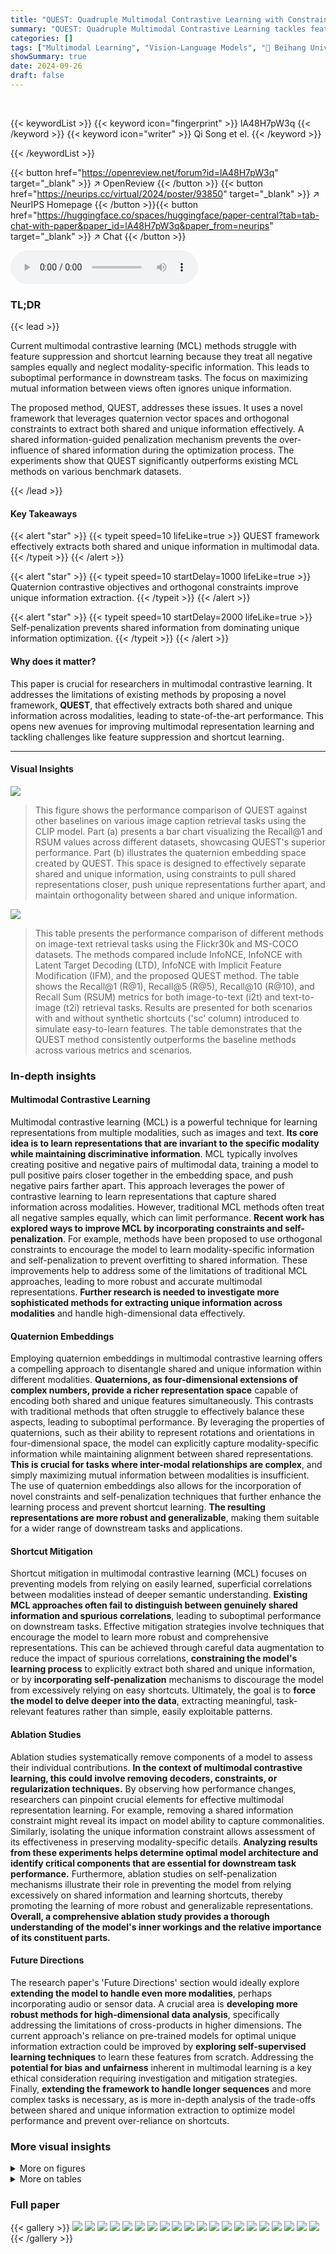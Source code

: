 ```yaml
---
title: "QUEST: Quadruple Multimodal Contrastive Learning with Constraints and Self-Penalization"
summary: "QUEST: Quadruple Multimodal Contrastive Learning tackles feature suppression by using quaternion embedding to extract unique information while penalizing excessive shared information influence, achiev..."
categories: []
tags: ["Multimodal Learning", "Vision-Language Models", "🏢 Beihang University",]
showSummary: true
date: 2024-09-26
draft: false
---
```


<br>

{{< keywordList >}}
{{< keyword icon="fingerprint" >}} lA48H7pW3q {{< /keyword >}}
{{< keyword icon="writer" >}} Qi Song et el. {{< /keyword >}}
 
{{< /keywordList >}}

{{< button href="https://openreview.net/forum?id=lA48H7pW3q" target="_blank" >}}
↗ OpenReview
{{< /button >}}
{{< button href="https://neurips.cc/virtual/2024/poster/93850" target="_blank" >}}
↗ NeurIPS Homepage
{{< /button >}}{{< button href="https://huggingface.co/spaces/huggingface/paper-central?tab=tab-chat-with-paper&paper_id=lA48H7pW3q&paper_from=neurips" target="_blank" >}}
↗ Chat
{{< /button >}}



<audio controls>
    <source src="https://ai-paper-reviewer.com/lA48H7pW3q/podcast.wav" type="audio/wav">
    Your browser does not support the audio element.
</audio>


### TL;DR


{{< lead >}}

Current multimodal contrastive learning (MCL) methods struggle with feature suppression and shortcut learning because they treat all negative samples equally and neglect modality-specific information.  This leads to suboptimal performance in downstream tasks.  The focus on maximizing mutual information between views often ignores unique information.

The proposed method, QUEST, addresses these issues. It uses a novel framework that leverages quaternion vector spaces and orthogonal constraints to extract both shared and unique information effectively. A shared information-guided penalization mechanism prevents the over-influence of shared information during the optimization process. The experiments show that QUEST significantly outperforms existing MCL methods on various benchmark datasets.

{{< /lead >}}


#### Key Takeaways

{{< alert "star" >}}
{{< typeit speed=10 lifeLike=true >}} QUEST framework effectively extracts both shared and unique information in multimodal data. {{< /typeit >}}
{{< /alert >}}

{{< alert "star" >}}
{{< typeit speed=10 startDelay=1000 lifeLike=true >}} Quaternion contrastive objectives and orthogonal constraints improve unique information extraction. {{< /typeit >}}
{{< /alert >}}

{{< alert "star" >}}
{{< typeit speed=10 startDelay=2000 lifeLike=true >}} Self-penalization prevents shared information from dominating unique information optimization. {{< /typeit >}}
{{< /alert >}}

#### Why does it matter?
This paper is crucial for researchers in multimodal contrastive learning.  It addresses the limitations of existing methods by proposing a novel framework, **QUEST**, that effectively extracts both shared and unique information across modalities, leading to state-of-the-art performance. This opens new avenues for improving multimodal representation learning and tackling challenges like feature suppression and shortcut learning.

------
#### Visual Insights



![](https://ai-paper-reviewer.com/lA48H7pW3q/figures_1_1.jpg)

> This figure shows the performance comparison of QUEST against other baselines on various image caption retrieval tasks using the CLIP model.  Part (a) presents a bar chart visualizing the Recall@1 and RSUM values across different datasets, showcasing QUEST's superior performance.  Part (b) illustrates the quaternion embedding space created by QUEST.  This space is designed to effectively separate shared and unique information, using constraints to pull shared representations closer, push unique representations further apart, and maintain orthogonality between shared and unique information.





![](https://ai-paper-reviewer.com/lA48H7pW3q/tables_7_1.jpg)

> This table presents the performance comparison of different methods on image-text retrieval tasks using the Flickr30k and MS-COCO datasets.  The methods compared include InfoNCE, InfoNCE with Latent Target Decoding (LTD), InfoNCE with Implicit Feature Modification (IFM), and the proposed QUEST method. The table shows the Recall@1 (R@1), Recall@5 (R@5), Recall@10 (R@10), and Recall Sum (RSUM) metrics for both image-to-text (i2t) and text-to-image (t2i) retrieval tasks. Results are presented for both scenarios with and without synthetic shortcuts ('sc' column) introduced to simulate easy-to-learn features.  The table demonstrates that the QUEST method consistently outperforms the baseline methods across various metrics and scenarios.





### In-depth insights


#### Multimodal Contrastive Learning
Multimodal contrastive learning (MCL) is a powerful technique for learning representations from multiple modalities, such as images and text.  **Its core idea is to learn representations that are invariant to the specific modality while maintaining discriminative information**.  MCL typically involves creating positive and negative pairs of multimodal data, training a model to pull positive pairs closer together in the embedding space, and push negative pairs farther apart. This approach leverages the power of contrastive learning to learn representations that capture shared information across modalities.  However, traditional MCL methods often treat all negative samples equally, which can limit performance. **Recent work has explored ways to improve MCL by incorporating constraints and self-penalization**. For example, methods have been proposed to use orthogonal constraints to encourage the model to learn modality-specific information and self-penalization to prevent overfitting to shared information.  These improvements help to address some of the limitations of traditional MCL approaches, leading to more robust and accurate multimodal representations.  **Further research is needed to investigate more sophisticated methods for extracting unique information across modalities** and handle high-dimensional data effectively.

#### Quaternion Embeddings
Employing quaternion embeddings in multimodal contrastive learning offers a compelling approach to disentangle shared and unique information within different modalities.  **Quaternions, as four-dimensional extensions of complex numbers, provide a richer representation space** capable of encoding both shared and unique features simultaneously.  This contrasts with traditional methods that often struggle to effectively balance these aspects, leading to suboptimal performance.  By leveraging the properties of quaternions, such as their ability to represent rotations and orientations in four-dimensional space, the model can explicitly capture modality-specific information while maintaining alignment between shared representations.  **This is crucial for tasks where inter-modal relationships are complex**, and simply maximizing mutual information between modalities is insufficient. The use of quaternion embeddings also allows for the incorporation of novel constraints and self-penalization techniques that further enhance the learning process and prevent shortcut learning.  **The resulting representations are more robust and generalizable**, making them suitable for a wider range of downstream tasks and applications.

#### Shortcut Mitigation
Shortcut mitigation in multimodal contrastive learning (MCL) focuses on preventing models from relying on easily learned, superficial correlations between modalities instead of deeper semantic understanding.  **Existing MCL approaches often fail to distinguish between genuinely shared information and spurious correlations**, leading to suboptimal performance on downstream tasks.  Effective mitigation strategies involve techniques that encourage the model to learn more robust and comprehensive representations. This can be achieved through careful data augmentation to reduce the impact of spurious correlations, **constraining the model's learning process** to explicitly extract both shared and unique information, or by **incorporating self-penalization** mechanisms to discourage the model from excessively relying on easy shortcuts.  Ultimately, the goal is to **force the model to delve deeper into the data**, extracting meaningful, task-relevant features rather than simple, easily exploitable patterns.

#### Ablation Studies
Ablation studies systematically remove components of a model to assess their individual contributions.  **In the context of multimodal contrastive learning, this could involve removing decoders, constraints, or regularization techniques.**  By observing how performance changes, researchers can pinpoint crucial elements for effective multimodal representation learning.  For example, removing a shared information constraint might reveal its impact on model ability to capture commonalities.  Similarly, isolating the unique information constraint allows assessment of its effectiveness in preserving modality-specific details.  **Analyzing results from these experiments helps determine optimal model architecture and identify critical components that are essential for downstream task performance.**  Furthermore, ablation studies on self-penalization mechanisms illustrate their role in preventing the model from relying excessively on shared information and learning shortcuts, thereby promoting the learning of more robust and generalizable representations.  **Overall, a comprehensive ablation study provides a thorough understanding of the model's inner workings and the relative importance of its constituent parts.**

#### Future Directions
The research paper's 'Future Directions' section would ideally explore **extending the model to handle even more modalities**, perhaps incorporating audio or sensor data.  A crucial area is **developing more robust methods for high-dimensional data analysis**, specifically addressing the limitations of cross-products in higher dimensions. The current approach's reliance on pre-trained models for optimal unique information extraction could be improved by **exploring self-supervised learning techniques** to learn these features from scratch.  Addressing the **potential for bias and unfairness** inherent in multimodal learning is a key ethical consideration requiring investigation and mitigation strategies.  Finally, **extending the framework to handle longer sequences** and more complex tasks is necessary, as is more in-depth analysis of the trade-offs between shared and unique information extraction to optimize model performance and prevent over-reliance on shortcuts.


### More visual insights

<details>
<summary>More on figures
</summary>


![](https://ai-paper-reviewer.com/lA48H7pW3q/figures_2_1.jpg)

> This figure illustrates the problem of feature suppression in multi-view contrastive learning.  Before training with InfoNCE (left), there is a balance between shared and unique information for each modality. After training with InfoNCE (right), the model prioritizes maximizing shared information across modalities, leading to the suppression of unique, modality-specific information.


![](https://ai-paper-reviewer.com/lA48H7pW3q/figures_2_2.jpg)

> This figure illustrates the QUEST framework's architecture.  It shows how the model processes data from two modalities (M<sub>i</sub> and M<sub>j</sub>).  Each modality has an encoder that extracts general features. These features are then passed to separate shared and unique decoders. The shared decoders focus on information common to both modalities, while the unique decoders extract modality-specific information.  The framework uses constraints and self-penalization to optimize the extraction and integration of both shared and unique information, preventing the model from over-relying on easily learned shared information (shortcut learning) and ensuring that unique information is adequately represented. The figure also highlights the use of quaternion embedding space and orthogonal constraints to further improve performance.


![](https://ai-paper-reviewer.com/lA48H7pW3q/figures_9_1.jpg)

> This figure shows a comparison of the QUEST model's performance against other baseline models (a), highlighting a significant performance improvement (97.95% on average).  Part (b) illustrates the proposed quaternion embedding space which is designed to effectively separate and align shared and unique information from multiple modalities using constraints and self-penalization techniques.  The visualization demonstrates how the constraints work to improve the separation of information.


![](https://ai-paper-reviewer.com/lA48H7pW3q/figures_15_1.jpg)

> Figure 1(a) shows the superior performance of QUEST (the proposed method) against existing baselines.  This improvement is observed when using task-related unique information during training and evaluating the results on downstream tasks. Figure 1(b) illustrates how QUEST builds a quaternion embedding space. It uses constraints and self-penalization to better align both shared and unique representations from different modalities. The orthogonalization loss is applied to ensure that shared information does not overly affect the unique information.


</details>




<details>
<summary>More on tables
</summary>


![](https://ai-paper-reviewer.com/lA48H7pW3q/tables_8_1.jpg)
> This table presents the performance comparison of different methods on image-text retrieval tasks using Flickr30k and MS-COCO datasets.  The methods compared include InfoNCE, InfoNCE+LTD, InfoNCE+IFM, and the proposed QUEST method.  Results are shown with and without synthetic shortcuts added to the data.  The table shows Recall@1, Recall@5, Recall@10, and RSUM values for image-to-text (i2t) and text-to-image (t2i) tasks on both datasets.  QUEST consistently outperforms other methods, particularly when mitigating shortcut learning.

![](https://ai-paper-reviewer.com/lA48H7pW3q/tables_16_1.jpg)
> This table presents the performance comparison of different models (InfoNCE, InfoNCE+LTD, InfoNCE+IFM, and QUEST) on image-to-text (i2t) and text-to-image (t2i) retrieval tasks using two datasets: Flickr30k and MS-COCO.  The results show the Recall@1 (R@1), Recall@5 (R@5), Recall@10 (R@10), and Recall Sum (RSUM) metrics for each model and dataset, both with and without synthetic shortcuts added to the data.  The table highlights that the proposed QUEST model consistently outperforms the baselines, demonstrating its effectiveness in multimodal contrastive learning.

![](https://ai-paper-reviewer.com/lA48H7pW3q/tables_19_1.jpg)
> This table presents the results of image-to-audio and audio-to-image retrieval experiments using two different datasets, FMA and GTZAN.  For each dataset and retrieval task, it shows the performance of two methods: InfoNCE and QUEST. The performance is measured using Recall@1 (R@1), Recall@5 (R@5), Recall@10 (R@10), and the Recall sum (RSUM).  The table compares the performance of the baseline InfoNCE method with the proposed QUEST method, demonstrating the improvement achieved by QUEST. This evaluation assesses the effectiveness of the proposed approach on two different audio datasets and different retrieval tasks.

![](https://ai-paper-reviewer.com/lA48H7pW3q/tables_20_1.jpg)
> This table presents the performance of InfoNCE and QUEST methods on text-to-audio and audio-to-text retrieval tasks, using the CLOTHO and AUDIOCAPS datasets.  The results are reported in terms of Recall@1, Recall@5, Recall@10, and RSUM (Recall Sum), providing a comprehensive evaluation of the retrieval accuracy for both methods and datasets.

</details>




### Full paper

{{< gallery >}}
<img src="https://ai-paper-reviewer.com/lA48H7pW3q/1.png" class="grid-w50 md:grid-w33 xl:grid-w25" />
<img src="https://ai-paper-reviewer.com/lA48H7pW3q/2.png" class="grid-w50 md:grid-w33 xl:grid-w25" />
<img src="https://ai-paper-reviewer.com/lA48H7pW3q/3.png" class="grid-w50 md:grid-w33 xl:grid-w25" />
<img src="https://ai-paper-reviewer.com/lA48H7pW3q/4.png" class="grid-w50 md:grid-w33 xl:grid-w25" />
<img src="https://ai-paper-reviewer.com/lA48H7pW3q/5.png" class="grid-w50 md:grid-w33 xl:grid-w25" />
<img src="https://ai-paper-reviewer.com/lA48H7pW3q/6.png" class="grid-w50 md:grid-w33 xl:grid-w25" />
<img src="https://ai-paper-reviewer.com/lA48H7pW3q/7.png" class="grid-w50 md:grid-w33 xl:grid-w25" />
<img src="https://ai-paper-reviewer.com/lA48H7pW3q/8.png" class="grid-w50 md:grid-w33 xl:grid-w25" />
<img src="https://ai-paper-reviewer.com/lA48H7pW3q/9.png" class="grid-w50 md:grid-w33 xl:grid-w25" />
<img src="https://ai-paper-reviewer.com/lA48H7pW3q/10.png" class="grid-w50 md:grid-w33 xl:grid-w25" />
<img src="https://ai-paper-reviewer.com/lA48H7pW3q/11.png" class="grid-w50 md:grid-w33 xl:grid-w25" />
<img src="https://ai-paper-reviewer.com/lA48H7pW3q/12.png" class="grid-w50 md:grid-w33 xl:grid-w25" />
<img src="https://ai-paper-reviewer.com/lA48H7pW3q/13.png" class="grid-w50 md:grid-w33 xl:grid-w25" />
<img src="https://ai-paper-reviewer.com/lA48H7pW3q/14.png" class="grid-w50 md:grid-w33 xl:grid-w25" />
<img src="https://ai-paper-reviewer.com/lA48H7pW3q/15.png" class="grid-w50 md:grid-w33 xl:grid-w25" />
<img src="https://ai-paper-reviewer.com/lA48H7pW3q/16.png" class="grid-w50 md:grid-w33 xl:grid-w25" />
<img src="https://ai-paper-reviewer.com/lA48H7pW3q/17.png" class="grid-w50 md:grid-w33 xl:grid-w25" />
<img src="https://ai-paper-reviewer.com/lA48H7pW3q/18.png" class="grid-w50 md:grid-w33 xl:grid-w25" />
<img src="https://ai-paper-reviewer.com/lA48H7pW3q/19.png" class="grid-w50 md:grid-w33 xl:grid-w25" />
<img src="https://ai-paper-reviewer.com/lA48H7pW3q/20.png" class="grid-w50 md:grid-w33 xl:grid-w25" />
{{< /gallery >}}